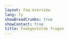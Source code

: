 ```yaml
---
layout: faq-overview
lang: fy
showBreadCrumbs: true
showContact: true
title: Faakgestelde fragen
---
```

